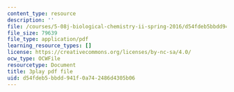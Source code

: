 ```yaml
---
content_type: resource
description: ''
file: /courses/5-08j-biological-chemistry-ii-spring-2016/d54fdeb5bbdd941f0a742486d4305b06_0mdGZG9DDJY.pdf
file_size: 79639
file_type: application/pdf
learning_resource_types: []
license: https://creativecommons.org/licenses/by-nc-sa/4.0/
ocw_type: OCWFile
resourcetype: Document
title: 3play pdf file
uid: d54fdeb5-bbdd-941f-0a74-2486d4305b06
---
```

